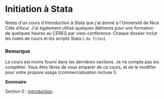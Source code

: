# Initiation à Stata

Notes d'un cours d'Introduction à Stata que j'ai donné à l'Université de Nice Côte d'Azur. J'ai également utilisé quelques éléments pour une formation de quelques heures au CEREQ par visio-conférence. Chaque dossier inclut les notes de cours et les scripts Stata (`.do files`). 

### Remarque

Le cours est moins fourni dans les dernières sections. Je ne compte pas les compléter. Vous êtes libres de vous emparer de ce cours, et de le modifier pour votre propore usage (commercialisation incluse !).

**Sommaire**

Section 0 : [introduction](is_0).
